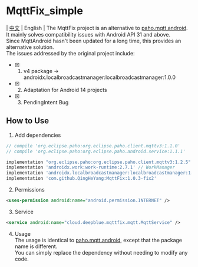 # MqttFix_simple
| [中文](./README-zh.md) | English |
The MqttFix project is an alternative to [paho.mqtt.android](https://github.com/eclipse-paho/paho.mqtt.android).  
It mainly solves compatibility issues with Android API 31 and above.  
Since MqttAndroid hasn't been updated for a long time, this provides an alternative solution.  
The issues addressed by the original project include:
- [x] 1. v4 package -> androidx.localbroadcastmanager:localbroadcastmanager:1.0.0
- [x] 2. Adaptation for Android 14 projects
- [x] 3. PendingIntent Bug

## How to Use

1. Add dependencies
```gradle  
// compile 'org.eclipse.paho:org.eclipse.paho.client.mqttv3:1.1.0'
// compile 'org.eclipse.paho:org.eclipse.paho.android.service:1.1.1'

implementation "org.eclipse.paho:org.eclipse.paho.client.mqttv3:1.2.5" // Original Mqtt dependency  
implementation 'androidx.work:work-runtime:2.7.1' // WorkManager  
implementation 'androidx.localbroadcastmanager:localbroadcastmanager:1.0.0' // Replace v4 & do not use 1.1.0  
implementation 'com.github.QingHeYang:MqttFix:1.0.3-fix2'
```

2. Permissions
```xml
<uses-permission android:name="android.permission.INTERNET" />
```  

3. Service
```xml
<service android:name="cloud.deepblue.mqttfix.mqtt.MqttService" />
```  

4. Usage  
   The usage is identical to [paho.mqtt.android](https://github.com/eclipse-paho/paho.mqtt.android), except that the package name is different.  
   You can simply replace the dependency without needing to modify any code.

